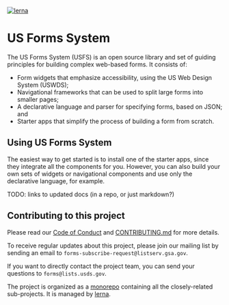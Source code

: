 [![lerna](https://img.shields.io/badge/maintained%20with-lerna-cc00ff.svg)](https://lernajs.io/)

# US Forms System

The US Forms System (USFS) is an open source library and set of guiding principles for building complex web-based forms. It consists of:

* Form widgets that emphasize accessibility, using the US Web Design System (USWDS);
* Navigational frameworks that can be used to split large forms into smaller pages;
* A declarative language and parser for specifying forms, based on JSON; and
* Starter apps that simplify the process of building a form from scratch.

## Using US Forms System

The easiest way to get started is to install one of the starter apps, since they integrate all the components for you. However, you can also build your own sets of widgets or navigational components and use only the declarative language, for example.

TODO: links to updated docs (in a repo, or just markdown?)

## Contributing to this project

Please read our [Code of Conduct](https://github.com/usds/us-forms-system/blob/master/CODE_OF_CONDUCT.md) and [CONTRIBUTING.md](https://github.com/usds/us-forms-system/blob/master/CONTRIBUTING.md) for more details.

To receive regular updates about this project, please join our mailing list by sending an email to `forms-subscribe-request@listserv.gsa.gov`.

If you want to directly contact the project team, you can send your questions to `forms@lists.usds.gov`.

The project is organized as a [monorepo](https://en.wikipedia.org/wiki/Monorepo) containing all the closely-related sub-projects. It is managed by [lerna](https://lernajs.io/).
